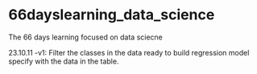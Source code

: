 # 66dayslearning_data_science
The 66 days learning focused on data sciecne 

23.10.11 -v1: Filter the classes in the data ready to build regression model specify with the data in the table.

